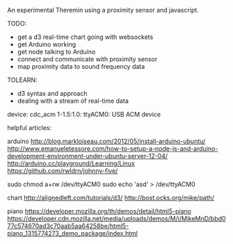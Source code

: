 An experimental Theremin using a proximity sensor and javascript.

TODO:
- get a d3 real-time chart going with websockets
- get Arduino working
- get node talking to Arduino
- connect and communicate with proximity sensor
- map proximity data to sound frequency data


TOLEARN:
- d3 syntax and approach
- dealing with a stream of real-time data

device:
cdc_acm 1-1.5:1.0: ttyACM0: USB ACM device


helpful articles:

arduino
http://blog.markloiseau.com/2012/05/install-arduino-ubuntu/
http://www.emanueletessore.com/how-to-setup-a-node-js-and-arduino-development-environment-under-ubuntu-server-12-04/
http://arduino.cc/playground/Learning/Linux
https://github.com/rwldrn/johnny-five/

sudo chmod a+rw /dev/ttyACM0
sudo echo 'asd' > /dev/ttyACM0


chart
http://alignedleft.com/tutorials/d3/
http://bost.ocks.org/mike/path/

piano
https://developer.mozilla.org/th/demos/detail/html5-piano
https://developer.cdn.mozilla.net/media/uploads/demos/M/i/MikeMnD/bbd077c574670ad3c70aab5aa64258be/html5-piano_1315774273_demo_package/index.html